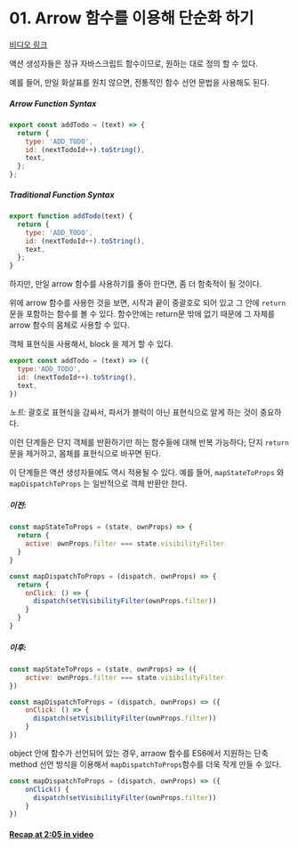 # 01. Arrow 함수를 이용해 단순화 하기
[비디오 링크](https://egghead.io/lessons/javascript-redux-simplifying-the-arrow-functions?course=building-react-applications-with-idiomatic-redux)

액션 생성자들은 정규 자바스크립트 함수이므로, 원하는 대로 정의 할 수 있다.

예를 들어, 만일 화살표를 원치 않으면, 전통적인 함수 선언 문법을 사용해도 된다.

##### Arrow Function Syntax
``` javascript
export const addTodo = (text) => {
  return {
    type: 'ADD_TODO',
    id: (nextTodoId++).toString(),
    text,
  };
};
```
##### Traditional Function Syntax
``` javascript
export function addTodo(text) {
  return {
    type: 'ADD_TODO',
    id: (nextTodoId++).toString(),
    text,
  };
}
```

하지만, 만일 arrow 함수를 사용하기를 좋아 한다면, 좀 더 함축적이 될 것이다.

위에 arrow 함수를 사용한 것을 보면, 시작과 끝이 중괄호로 되어 있고 그 안에 `return` 문을 포함하는 함수를 볼 수 있다. 함수안에는 return문 밖에 없기 때문에 그 자체를 arrow 함수의 몸체로 사용할 수 있다.

객체 표현식을 사용해서, block 을 제거 할 수 있다.
```javascript
export const addTodo = (text) => ({
  type:'ADD_TODO',
  id: (nextTodoId++).toString(),
  text,
})
```

*노트:* 괄호로 표현식을 감싸서, 파서가 블럭이 아닌 표현식으로 알게 하는 것이 중요하다.

이런 단계들은 단지 객체를 반환하기만 하는 함수들에 대해 반복 가능하다; 단지 `return` 문을 제거하고, 몸체를 표현식으로 바꾸면 된다.

이 단계들은 액션 생성자들에도 역시 적용될 수 있다. 예를 들어, `mapStateToProps` 와 `mapDispatchToProps` 는 일반적으로 객체 반환만 한다.
##### 이전:
```javascript
const mapStateToProps = (state, ownProps) => {
  return {
    active: ownProps.filter === state.visibilityFilter
  }
}

const mapDispatchToProps = (dispatch, ownProps) => {
  return {
    onClick: () => {
      dispatch(setVisibilityFilter(ownProps.filter))
    }
  }
}
```

##### 이후:
```javascript
const mapStateToProps = (state, ownProps) => ({
    active: ownProps.filter === state.visibilityFilter
})

const mapDispatchToProps = (dispatch, ownProps) => ({
    onClick: () => {
      dispatch(setVisibilityFilter(ownProps.filter))
    }
})
```

object 안에 함수가 선언되어 있는 경우, arraow 함수를 ES6에서 지원하는 단축 method 선언 방식을 이용해서 `mapDispatchToProps`함수를 더욱 작게 만들 수 있다. 

```javascript
const mapDispatchToProps = (dispatch, ownProps) => ({
    onClick() {
      dispatch(setVisibilityFilter(ownProps.filter))
    }
})
```

#### [Recap at 2:05 in video](https://egghead.io/lessons/javascript-redux-simplifying-the-arrow-functions?course=building-react-applications-with-idiomatic-redux)

